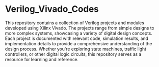 # Verilog_Vivado_Codes
This repository contains a collection of Verilog projects and modules developed using Xilinx Vivado. The projects range from simple designs to more complex systems, showcasing a variety of digital design concepts. Each project is documented with relevant code, simulation results, and implementation details to provide a comprehensive understanding of the design process. Whether you're exploring state machines, traffic light controllers, or other digital logic circuits, this repository serves as a resource for learning and reference.

